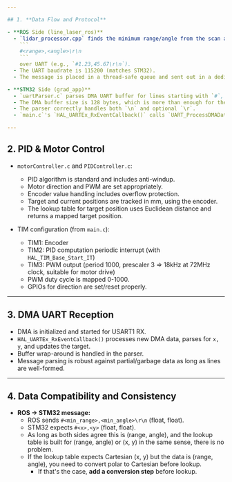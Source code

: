 ```yaml
---

## 1. **Data Flow and Protocol**

- **ROS Side (line_laser_ros)**
  - `lidar_processor.cpp` finds the minimum range/angle from the scan and sends in format:  
    ```
    #<range>,<angle>\r\n
    ```
    over UART (e.g., `#1.23,45.67\r\n`).
  - The UART baudrate is 115200 (matches STM32).
  - The message is placed in a thread-safe queue and sent out in a dedicated thread.

- **STM32 Side (grad_app)**
  - `uartParser.c` parses DMA UART buffer for lines starting with `#`, expecting `#<x>,<y>`, and updates `x_value` and `y_value` accordingly.
  - The DMA buffer size is 128 bytes, which is more than enough for these short messages.
  - The parser correctly handles both `\n` and optional `\r`.
  - `main.c`'s `HAL_UARTEx_RxEventCallback()` calls `UART_ProcessDMAData()`, gets `x` and `y`, runs a lookup for the target, and updates `target_position`.

---
```


## 2. **PID & Motor Control**

- `motorController.c` and `PIDController.c`:
  - PID algorithm is standard and includes anti-windup.
  - Motor direction and PWM are set appropriately.
  - Encoder value handling includes overflow protection.
  - Target and current positions are tracked in mm, using the encoder.
  - The lookup table for target position uses Euclidean distance and returns a mapped target position.

- TIM configuration (from `main.c`):
  - TIM1: Encoder
  - TIM2: PID computation periodic interrupt (with `HAL_TIM_Base_Start_IT`)
  - TIM3: PWM output (period 1000, prescaler 3 => 18kHz at 72MHz clock, suitable for motor drive)
  - PWM duty cycle is mapped 0-1000.
  - GPIOs for direction are set/reset properly.

---

## 3. **DMA UART Reception**

- DMA is initialized and started for USART1 RX.
- `HAL_UARTEx_RxEventCallback()` processes new DMA data, parses for `x, y`, and updates the target.
- Buffer wrap-around is handled in the parser.
- Message parsing is robust against partial/garbage data as long as lines are well-formed.

---

## 4. **Data Compatibility and Consistency**

- **ROS → STM32 message:**
  - ROS sends `#<min_range>,<min_angle>\r\n` (float, float).
  - STM32 expects `#<x>,<y>` (float, float).
  - As long as both sides agree this is (range, angle), and the lookup table is built for (range, angle) or (x, y) in the same sense, there is no problem.
  - If the lookup table expects Cartesian (x, y) but the data is (range, angle), you need to convert polar to Cartesian before lookup.
    - If that's the case, **add a conversion step** before lookup.
